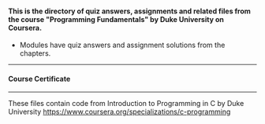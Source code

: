 #### This is the directory of quiz answers, assignments and related files from the course "Programming Fundamentals" by Duke University on Coursera. ####



* Modules have quiz answers and assignment solutions from the chapters.

------------------------------------------------------------

#### Course Certificate ####

------------------------------------------------------------

These files contain code from
Introduction to Programming in C by Duke University
https://www.coursera.org/specializations/c-programming




